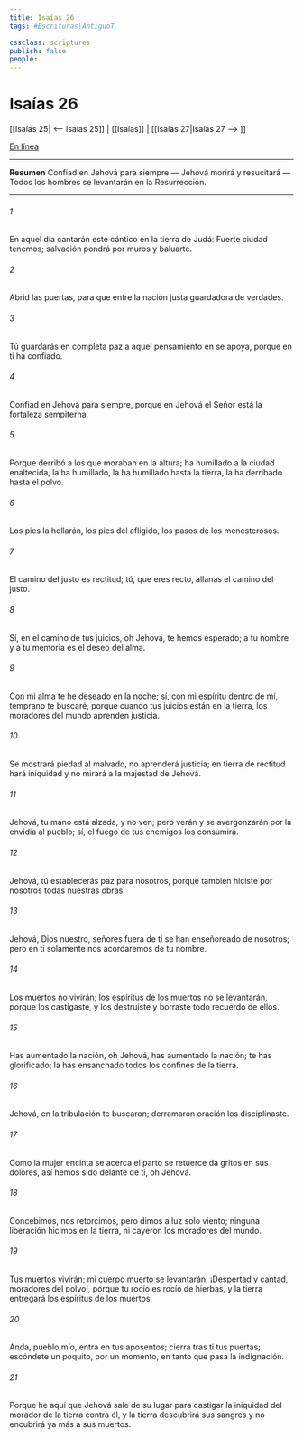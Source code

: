 ```yaml
---
title: Isaías 26
tags: #Escrituras\AntiguoT

cssclass: scriptures
publish: false
people:
---
```


# Isaías 26
[[Isaías 25| <-- Isaías 25]] | [[Isaías]] | [[Isaías 27|Isaías 27 --> ]]

[En línea](https://churchofjesuschrist.org/study/scriptures/ot/isa/26?lang=spa)

---
__Resumen__
Confiad en Jehová para siempre — Jehová morirá y resucitará — Todos los hombres se levantarán en la Resurrección.

---
###### 1 
En aquel día cantarán este cántico en la tierra de Judá: Fuerte ciudad tenemos; salvación pondrá  por muros y baluarte.

###### 2 
Abrid las puertas, para que entre la nación justa guardadora de verdades.

###### 3 
Tú guardarás en completa paz a aquel  pensamiento en  se apoya, porque en ti ha confiado.

###### 4 
Confiad en Jehová para siempre, porque en Jehová el Señor está la fortaleza sempiterna.

###### 5 
Porque derribó a los que moraban en la altura; ha humillado a la ciudad enaltecida, la ha humillado, la ha humillado hasta la tierra, la ha derribado hasta el polvo.

###### 6 
Los pies la hollarán, los pies del afligido, los pasos de los menesterosos.

###### 7 
El camino del justo es rectitud; tú, que eres recto, allanas el camino del justo.

###### 8 
Sí, en el camino de tus juicios, oh Jehová, te hemos esperado; a tu nombre y a tu memoria es el deseo del alma.

###### 9 
Con mi alma te he deseado en la noche; sí, con mi espíritu dentro de mí, temprano te buscaré, porque cuando tus juicios están en la tierra, los moradores del mundo aprenden justicia.

###### 10 
Se mostrará piedad al malvado,  no aprenderá justicia; en tierra de rectitud hará iniquidad y no mirará a la majestad de Jehová.

###### 11 
Jehová, tu mano está alzada, y no ven; pero verán y se avergonzarán por la envidia al pueblo; sí, el fuego de tus enemigos los consumirá.

###### 12 
Jehová, tú establecerás paz para nosotros, porque también hiciste por nosotros todas nuestras obras.

###### 13 
Jehová, Dios nuestro,  señores fuera de ti se han enseñoreado de nosotros; pero en ti solamente nos acordaremos de tu nombre.

###### 14 
Los muertos no vivirán; los espíritus de los muertos no se levantarán, porque los castigaste, y los destruiste y borraste todo recuerdo de ellos.

###### 15 
Has aumentado la nación, oh Jehová, has aumentado la nación; te has glorificado; la has ensanchado  todos los confines de la tierra.

###### 16 
Jehová, en la tribulación te buscaron; derramaron oración  los disciplinaste.

###### 17 
Como la mujer encinta  se acerca el parto se retuerce  da gritos en sus dolores, así hemos sido delante de ti, oh Jehová.

###### 18 
Concebimos, nos retorcimos, pero dimos a luz solo viento; ninguna liberación hicimos en la tierra, ni cayeron los moradores del mundo.

###### 19 
Tus muertos vivirán;  mi cuerpo muerto se levantarán. ¡Despertad y cantad, moradores del polvo!, porque tu rocío es  rocío de hierbas, y la tierra entregará los espíritus de los muertos.

###### 20 
Anda, pueblo mío, entra en tus aposentos; cierra tras ti tus puertas; escóndete un poquito, por un momento, en tanto que pasa la indignación.

###### 21 
Porque he aquí que Jehová sale de su lugar para castigar la iniquidad del morador de la tierra contra él, y la tierra descubrirá sus sangres y no encubrirá ya más a sus muertos.

